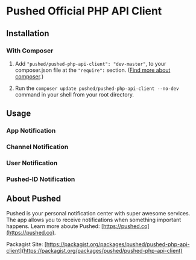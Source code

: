 # Pushed Official PHP API Client

## 	Installation

### With Composer

1. Add `"pushed/pushed-php-api-client": "dev-master"`, to your composer.json file at the `"require":` section. ([Find more about composer](http://getcomposer.org/).)


2. Run the `composer update pushed/pushed-php-api-client --no-dev` command in your shell from your root directory.

## Usage

### App Notification

### Channel Notification

### User Notification

### Pushed-ID Notification




## About Pushed

Pushed is your personal notification center with super awesome services. The app allows you to receive notifications when something important happens. Learn more aboute Pushed: [https://pushed.co](https://pushed.co).

Packagist Site: [https://packagist.org/packages/pushed/pushed-php-api-client](https://packagist.org/packages/pushed/pushed-php-api-client)